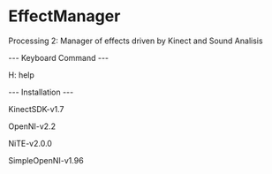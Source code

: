 EffectManager
===============

Processing 2: Manager of effects driven by Kinect and Sound Analisis

--- Keyboard Command ---

H: help

--- Installation ---

KinectSDK-v1.7

OpenNI-v2.2

NiTE-v2.0.0

SimpleOpenNI-v1.96